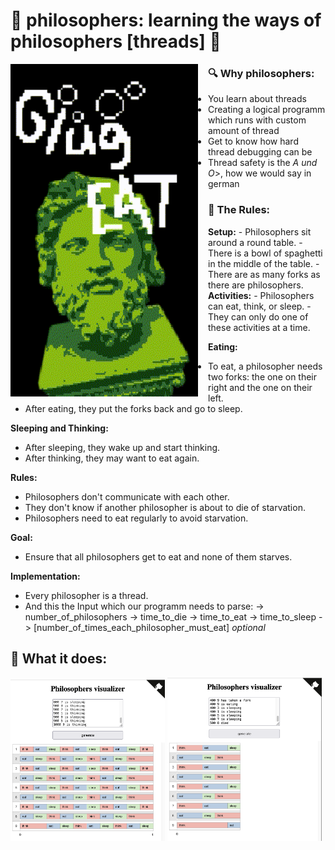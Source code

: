 # 🗿 philosophers: learning the ways of philosophers [threads] 🗿

<img src="readme/philo_animate.gif" align="left" width="300px" style="margin-right:16px">

### 🔍 Why philosophers:
- You learn about threads
- Creating a logical programm which runs with custom amount of thread
- Get to know how hard thread debugging can be
- Thread safety is the <i>A und O</i>>, how we would say in german

### 📜 The Rules:
<div>
  <div>
  <b>Setup:</b>
  - Philosophers sit around a round table.
  - There is a bowl of spaghetti in the middle of the table.
  - There are as many forks as there are philosophers.<br>
  </div>
  <div>
  <b>Activities:</b>
  - Philosophers can eat, think, or sleep.
  - They can only do one of these activities at a time.<br>
  </div>

<b>Eating:</b>
- To eat, a philosopher needs two forks: the one on their right and the one on their left.
- After eating, they put the forks back and go to sleep.<br>

<b>Sleeping and Thinking:</b>
- After sleeping, they wake up and start thinking.
- After thinking, they may want to eat again.<br>

<b>Rules:</b>
- Philosophers don't communicate with each other.
- They don't know if another philosopher is about to die of starvation.
- Philosophers need to eat regularly to avoid starvation.<br>

<b>Goal:</b>
- Ensure that all philosophers get to eat and none of them starves.<br>

<b>Implementation:</b>
- Every philosopher is a thread.
- And this the Input which our programm needs to parse: </b>
-> number_of_philosophers
-> time_to_die
-> time_to_eat
-> time_to_sleep
-> [number_of_times_each_philosopher_must_eat] <i>optional</i></b><br>
</div>

## 🧘 What it does:
<img src="readme/forever.png" width="49%">
<img src="readme/rip8.png" width="49%">

